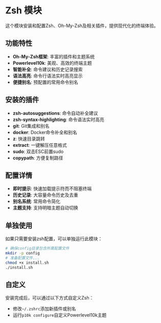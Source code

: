 # Zsh 模块

这个模块安装和配置Zsh、Oh-My-Zsh及相关插件，提供现代化的终端体验。

## 功能特性

- **Oh-My-Zsh框架**: 丰富的插件和主题系统
- **Powerlevel10k**: 美观、高效的终端主题
- **智能补全**: 命令建议和历史记录搜索
- **语法高亮**: 命令行语法实时高亮显示
- **便捷别名**: 预配置的常用命令别名

## 安装的插件

- **zsh-autosuggestions**: 命令自动补全建议
- **zsh-syntax-highlighting**: 命令语法实时高亮
- **git**: Git集成和别名
- **docker**: Docker命令补全和别名
- **z**: 快速目录跳转
- **extract**: 一键解压任意格式
- **sudo**: 双击ESC前置sudo
- **copypath**: 方便复制路径

## 配置详情

- **即时提示**: 快速加载提示符而不阻塞终端
- **历史记录**: 大容量命令历史及去重
- **别名系统**: 常用命令简化
- **主题支持**: 支持明暗主题自动切换

## 单独使用

如果只需要安装zsh配置，可以单独运行此模块：

```bash
# 确保config目录包含所需配置文件
mkdir -p config
# 准备配置文件...
chmod +x install.sh
./install.sh
```

## 自定义

安装完成后，可以通过以下方式自定义Zsh：

- 修改`~/.zshrc`添加新插件或别名
- 运行`p10k configure`自定义Powerlevel10k主题 